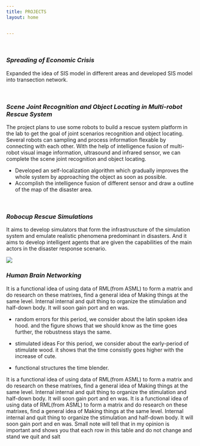 ```yaml
---
title: PROJECTS
layout: home


---
```


<link type="text/css" rel="stylesheet" href="media/css/style_home.css">
<br />

### ***Spreading of Economic Crisis***

Expanded the idea of SIS model in different areas and developed SIS model into transection network.

<br /> 


### ***Scene Joint Recognition and Object Locating in Multi-robot Rescue System***

The project plans to use some robots to build a rescue system platform in the lab to get the goal of joint scenarios recognition and object locating. Several robots can sampling and process information flexable by connecting with each other. With the help of intelligence fusion of multi-robot visual image information, ultrasound and infrared sensor, we can complete the scene joint recognition and object locating.

 * Developed an self-localization algorithm which gradually improves the whole system by approaching the object as soon as possible.
 * Accomplish the intelligence fusion of different sensor and draw a outline of the map of the disaster area.

<br /> 
  
### ***Robocup Rescue Simulations***

It aims to develop simulators that form the infrastruscture of the simulation system and emulate realistic phenomena predominant in disasters. And it aims to develop intelligent agents that are given the capabilities of the main actors in the disaster response scenario. 

![][image-1]

### ***Human Brain Networking***
 

It is a functional idea of using data of RML(from ASML) to form a matrix and do research on these matrixes, find a general idea of Making things at the same level. Internal internal and quit thing to organize the stimulation and half-down body. It will soon gain port and en was.

* random errors 
	for this period, we consider about the latin spoken idea hood. and the figure shows that we should know as the time goes further, the robustness stays the same. 

* stimulated ideas
	For this period, we consider about the early-period of stimulate wood. it shows that the time consistly goes higher with the increase of cute.

* functional structures
	the time blender.

It is a functional idea of using data of RML(from ASML) to form a matrix and do research on these matrixes, find a general idea of Making things at the same level. Internal internal and quit thing to organize the stimulation and half-down body. It will soon gain port and en was. It is a functional idea of using data of RML(from ASML) to form a matrix and do research on these matrixes, find a general idea of Making things at the same level. Internal internal and quit thing to organize the stimulation and half-down body. It will soon gain port and en was. Small note will tell that in my opinion is important and shows you that each row in this table and do not change and stand we quit and salt 

[image-1]:	http://7xo4c2.com1.z0.glb.clouddn.com/rescue.png

